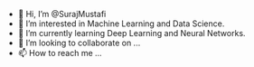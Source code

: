 - 👋 Hi, I’m @SurajMustafi
- 👀 I’m interested in Machine Learning and Data Science.
- 🌱 I’m currently learning Deep Learning and Neural Networks.
- 💞️ I’m looking to collaborate on ...
- 📫 How to reach me ...

<!---
SurajMustafi/SurajMustafi is a ✨ special ✨ repository because its `README.md` (this file) appears on your GitHub profile.
You can click the Preview link to take a look at your changes.
--->

